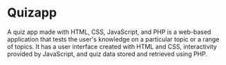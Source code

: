 # Quizapp
A quiz app made with HTML, CSS, JavaScript, and PHP is a web-based application that tests the user's knowledge on a particular topic or a range of topics. It has a user interface created with HTML and CSS, interactivity provided by JavaScript, and quiz data stored and retrieved using PHP.
